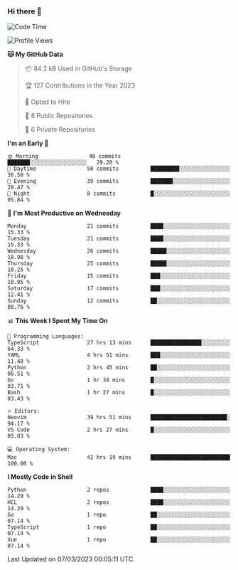 ### Hi there 👋
<!--![visitors](https://visitor-badge.glitch.me/badge?page_id=d0zingcat)-->
<!--
**d0zingcat/d0zingcat** is a ✨ _special_ ✨ repository because its `README.md` (this file) appears on your GitHub profile.

Here are some ideas to get you started:

- 🔭 I’m currently working on ...
- 🌱 I’m currently learning ...
- 👯 I’m looking to collaborate on ...
- 🤔 I’m looking for help with ...
- 💬 Ask me about ...
- 📫 How to reach me: ...
- 😄 Pronouns: ...
- ⚡ Fun fact: ...
-->
<!--START_SECTION:waka-->
![Code Time](http://img.shields.io/badge/Code%20Time-2%2C392%20hrs%2042%20mins-blue)

![Profile Views](http://img.shields.io/badge/Profile%20Views-23-blue)

**🐱 My GitHub Data** 

> 📦 84.2 kB Used in GitHub's Storage 
 > 
> 🏆 127 Contributions in the Year 2023
 > 
> 💼 Opted to Hire
 > 
> 📜 8 Public Repositories 
 > 
> 🔑 6 Private Repositories 
 > 
**I'm an Early 🐤** 

```text
🌞 Morning                40 commits          ███████░░░░░░░░░░░░░░░░░░   29.20 % 
🌆 Daytime                50 commits          █████████░░░░░░░░░░░░░░░░   36.50 % 
🌃 Evening                39 commits          ███████░░░░░░░░░░░░░░░░░░   28.47 % 
🌙 Night                  8 commits           █░░░░░░░░░░░░░░░░░░░░░░░░   05.84 % 
```
📅 **I'm Most Productive on Wednesday** 

```text
Monday                   21 commits          ████░░░░░░░░░░░░░░░░░░░░░   15.33 % 
Tuesday                  21 commits          ████░░░░░░░░░░░░░░░░░░░░░   15.33 % 
Wednesday                26 commits          █████░░░░░░░░░░░░░░░░░░░░   18.98 % 
Thursday                 25 commits          █████░░░░░░░░░░░░░░░░░░░░   18.25 % 
Friday                   15 commits          ███░░░░░░░░░░░░░░░░░░░░░░   10.95 % 
Saturday                 17 commits          ███░░░░░░░░░░░░░░░░░░░░░░   12.41 % 
Sunday                   12 commits          ██░░░░░░░░░░░░░░░░░░░░░░░   08.76 % 
```


📊 **This Week I Spent My Time On** 

```text
💬 Programming Languages: 
TypeScript               27 hrs 13 mins      ████████████████░░░░░░░░░   64.33 % 
YAML                     4 hrs 51 mins       ███░░░░░░░░░░░░░░░░░░░░░░   11.48 % 
Python                   2 hrs 45 mins       ██░░░░░░░░░░░░░░░░░░░░░░░   06.51 % 
Go                       1 hr 34 mins        █░░░░░░░░░░░░░░░░░░░░░░░░   03.71 % 
Bash                     1 hr 27 mins        █░░░░░░░░░░░░░░░░░░░░░░░░   03.43 % 

🔥 Editors: 
Neovim                   39 hrs 51 mins      ████████████████████████░   94.17 % 
VS Code                  2 hrs 27 mins       █░░░░░░░░░░░░░░░░░░░░░░░░   05.83 % 

💻 Operating System: 
Mac                      42 hrs 19 mins      █████████████████████████   100.00 % 
```

**I Mostly Code in Shell** 

```text
Python                   2 repos             ████░░░░░░░░░░░░░░░░░░░░░   14.29 % 
HCL                      2 repos             ████░░░░░░░░░░░░░░░░░░░░░   14.29 % 
Go                       1 repo              ██░░░░░░░░░░░░░░░░░░░░░░░   07.14 % 
TypeScript               1 repo              ██░░░░░░░░░░░░░░░░░░░░░░░   07.14 % 
Vue                      1 repo              ██░░░░░░░░░░░░░░░░░░░░░░░   07.14 % 
```




 Last Updated on 07/03/2023 00:05:11 UTC
<!--END_SECTION:waka-->

